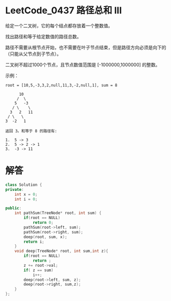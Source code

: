 # LeetCode_0437 路径总和 III

给定一个二叉树，它的每个结点都存放着一个整数值。

找出路径和等于给定数值的路径总数。

路径不需要从根节点开始，也不需要在叶子节点结束，但是路径方向必须是向下的（只能从父节点到子节点）。

二叉树不超过1000个节点，且节点数值范围是 [-1000000,1000000] 的整数。

示例：
```
root = [10,5,-3,3,2,null,11,3,-2,null,1], sum = 8

      10
     /  \
    5   -3
   / \    \
  3   2   11
 / \   \
3  -2   1

返回 3。和等于 8 的路径有:

1.  5 -> 3
2.  5 -> 2 -> 1
3.  -3 -> 11
```

# 解答


```C++
class Solution {
private:
    int x = 0;
    int i = 0;

public:
    int pathSum(TreeNode* root, int sum) {
        if(root == NULL)
            return 0;
        pathSum(root->left, sum);
        pathSum(root->right, sum);
        deep(root, sum, x);
        return i;
    }
    void deep(TreeNode* root, int sum,int z){
        if(root == NULL)
            return ;
        z += root->val;
        if( z == sum)
            i++;
        deep(root->left, sum, z);
        deep(root->right, sum,z);
    }
};


```
